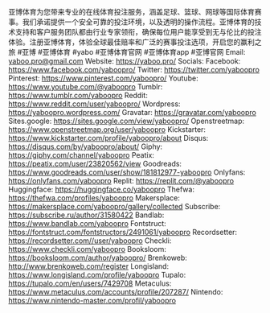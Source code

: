 亚博体育为您带来专业的在线体育投注服务，涵盖足球、篮球、网球等国际体育赛事。我们承诺提供一个安全可靠的投注环境，以及透明的操作流程。亚博体育的技术支持和客户服务团队都由行业专家领衔，确保每位用户能享受到无与伦比的投注体验。注册亚博体育，体验全球最佳赔率和广泛的赛事投注选项，开启您的赢利之旅
#亚博 #亚博体育 #yabo  #亚博体育官网  #亚博体育app  #亚博官网
Email: yaboo.pro@gmail.com
Website: <a href="https://yaboo.pro/">https://yaboo.pro/</a>
Socials:
Facebook: <a href="https://www.facebook.com/yaboopro/">https://www.facebook.com/yaboopro/</a>
Twitter: <a href="https://twitter.com/yaboopro">https://twitter.com/yaboopro</a>
Pinterest: <a href="https://www.pinterest.com/yaboopro/">https://www.pinterest.com/yaboopro/</a>
Youtube: <a href="https://www.youtube.com/@yaboopro">https://www.youtube.com/@yaboopro</a>
Tumblr: <a href="https://www.tumblr.com/yaboopro">https://www.tumblr.com/yaboopro</a>
Reddit: <a href="https://www.reddit.com/user/yaboopro/">https://www.reddit.com/user/yaboopro/</a>
Wordpress: <a href="https://yaboopro.wordpress.com/">https://yaboopro.wordpress.com/</a>
Gravatar: <a href="https://gravatar.com/yaboopro">https://gravatar.com/yaboopro</a>
Sites.google: <a href="https://sites.google.com/view/yaboopro/">https://sites.google.com/view/yaboopro/</a>
Openstreetmap: <a href="https://www.openstreetmap.org/user/yaboopro">https://www.openstreetmap.org/user/yaboopro</a>
Kickstarter: <a href="https://www.kickstarter.com/profile/yaboopro/about">https://www.kickstarter.com/profile/yaboopro/about</a>
Disqus: <a href="https://disqus.com/by/yaboopro/about/">https://disqus.com/by/yaboopro/about/</a>
Giphy: <a href="https://giphy.com/channel/yaboopro">https://giphy.com/channel/yaboopro</a>
Peatix: <a href="https://peatix.com/user/23820562/view">https://peatix.com/user/23820562/view</a>
Goodreads: <a href="https://www.goodreads.com/user/show/181812977-yaboopro">https://www.goodreads.com/user/show/181812977-yaboopro</a>
Onlyfans: <a href="https://onlyfans.com/yaboopro">https://onlyfans.com/yaboopro</a>
Replit: <a href="https://replit.com/@yaboopro">https://replit.com/@yaboopro</a>
Huggingface: <a href="https://huggingface.co/yaboopro">https://huggingface.co/yaboopro</a>
Thefwa: <a href="https://thefwa.com/profiles/yaboopro">https://thefwa.com/profiles/yaboopro</a>
Makersplace: <a href="https://makersplace.com/yaboopro/gallery/collected">https://makersplace.com/yaboopro/gallery/collected</a>
Subscribe: <a href="https://subscribe.ru/author/31580422">https://subscribe.ru/author/31580422</a>
Bandlab: <a href="https://www.bandlab.com/yaboopro">https://www.bandlab.com/yaboopro</a>
Fontstruct: <a href="https://fontstruct.com/fontstructors/2491061/yaboopro">https://fontstruct.com/fontstructors/2491061/yaboopro</a>
Recordsetter: <a href="https://recordsetter.com//user/yaboopro">https://recordsetter.com//user/yaboopro</a>
Checkli: <a href="https://www.checkli.com/yaboopro">https://www.checkli.com/yaboopro</a>
Booksloom: <a href="https://booksloom.com/author/yaboopro/">https://booksloom.com/author/yaboopro/</a>
Brenkoweb: <a href="http://www.brenkoweb.com/register">http://www.brenkoweb.com/register</a>
Longisland: <a href="https://www.longisland.com/profile/yaboopro">https://www.longisland.com/profile/yaboopro</a>
Tupalo: <a href="https://tupalo.com/en/users/7429708">https://tupalo.com/en/users/7429708</a>
Metaculus: <a href="https://www.metaculus.com/accounts/profile/207287/">https://www.metaculus.com/accounts/profile/207287/</a>
Nintendo: <a href="https://www.nintendo-master.com/profil/yaboopro">https://www.nintendo-master.com/profil/yaboopro</a>